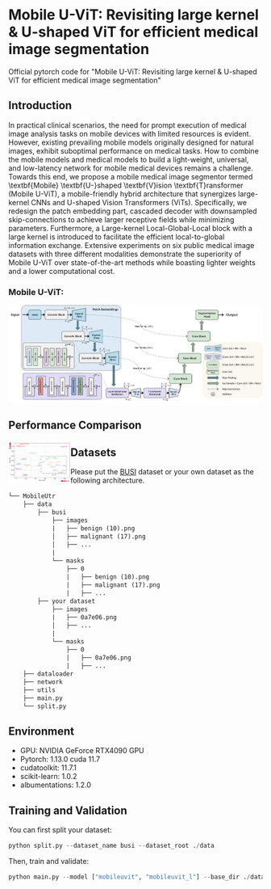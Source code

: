 # Mobile U-ViT: Revisiting large kernel \& U-shaped ViT for efficient medical image segmentation



Official pytorch code for "Mobile U-ViT: Revisiting large kernel \& U-shaped ViT for efficient medical image segmentation"



## Introduction
In practical clinical scenarios, the need for prompt execution of medical image analysis tasks on mobile devices with limited resources is evident. However, existing prevailing mobile models originally designed for natural images, exhibit suboptimal performance on medical tasks.  How to combine the mobile models and medical models to build a light-weight, universal, and low-latency network for mobile medical devices remains a challenge. Towards this end, we propose a mobile medical image segmentor termed \textbf{Mobile} \textbf{U-}shaped \textbf{V}ision \textbf{T}ransformer (Mobile U-ViT), a mobile-friendly hybrid architecture that synergizes large-kernel CNNs and U-shaped Vision Transformers (ViTs). 
Specifically, we redesign the patch embedding part, cascaded decoder with downsampled skip-connections to achieve larger receptive fields while minimizing parameters. Furthermore, a Large-kernel Local-Global-Local block with a large kernel is introduced to facilitate the efficient local-to-global information exchange. Extensive experiments on six public medical image datasets with three different modalities demonstrate the superiority of Mobile U-ViT over state-of-the-art methods while boasting lighter weights and a lower computational cost.

### Mobile U-ViT:

![framework](imgs/Mobile_U-ViT.png)

## Performance Comparison

<img src="imgs/better.png" title="preformance" style="zoom:12%;" align="left"/>

## Datasets

Please put the [BUSI](https://www.kaggle.com/aryashah2k/breast-ultrasound-images-dataset) dataset or your own dataset as the following architecture. 
```
└── MobileUtr
    ├── data
        ├── busi
            ├── images
            |   ├── benign (10).png
            │   ├── malignant (17).png
            │   ├── ...
            |
            └── masks
                ├── 0
                |   ├── benign (10).png
                |   ├── malignant (17).png
                |   ├── ...
        ├── your dataset
            ├── images
            |   ├── 0a7e06.png
            │   ├── ...
            |
            └── masks
                ├── 0
                |   ├── 0a7e06.png
                |   ├── ...
    ├── dataloader
    ├── network
    ├── utils
    ├── main.py
    └── split.py
```
## Environment

- GPU: NVIDIA GeForce RTX4090 GPU
- Pytorch: 1.13.0 cuda 11.7
- cudatoolkit: 11.7.1
- scikit-learn: 1.0.2
- albumentations: 1.2.0

## Training and Validation

You can first split your dataset:

```python
python split.py --dataset_name busi --dataset_root ./data
```

Then, train and validate:

```python
python main.py --model ["mobileuvit", "mobileuvit_l"] --base_dir ./data/busi --train_file_dir busi_train.txt --val_file_dir busi_val.txt
```
